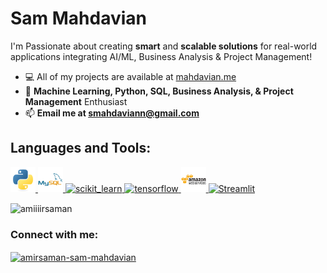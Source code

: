 # **Sam Mahdavian**

I'm Passionate about creating **smart** and **scalable solutions** for real-world applications integrating AI/ML, Business Analysis & Project Management!

- 💻 All of my projects are available at [mahdavian.me](mahdavian.me)
- 🧠 **Machine Learning, Python, SQL, Business Analysis, & Project Management** Enthusiast 
- 📫 **Email me at smahdaviann@gmail.com**

## Languages and Tools:
<p align="left"> 
  
  <a href="https://www.python.org" target="_blank" rel="noreferrer"> <img src="https://raw.githubusercontent.com/devicons/devicon/master/icons/python/python-original.svg" alt="python" width="40" height="40"/> </a> <a href="https://www.mysql.com/" target="_blank" rel="noreferrer"> <img src="https://raw.githubusercontent.com/devicons/devicon/master/icons/mysql/mysql-original-wordmark.svg" alt="mysql" width="40" height="40"/> </a> <a href="https://scikit-learn.org/" target="_blank" rel="noreferrer"> <img src="https://upload.wikimedia.org/wikipedia/commons/0/05/Scikit_learn_logo_small.svg" alt="scikit_learn" width="40" height="40"/> </a> <a href="https://www.tensorflow.org" target="_blank" rel="noreferrer"> <img src="https://www.vectorlogo.zone/logos/tensorflow/tensorflow-icon.svg" alt="tensorflow" width="40" height="40"/> </a> <a href="https://aws.amazon.com" target="_blank" rel="noreferrer"> <img src="https://raw.githubusercontent.com/devicons/devicon/master/icons/amazonwebservices/amazonwebservices-original-wordmark.svg" alt="aws" width="40" height="40"/> </a> <a href="https://streamlit.io" target="_blank" rel="noreferrer"> <img src="https://raw.githubusercontent.com/rlew631/rlew631/b09a7af3f30f8b5a5428dbeb07b9021622018685/red_streamlit.svg" alt="Streamlit" width="40" height="40"/> </a> </p> <p><img align="center" src="https://github-readme-stats.vercel.app/api/top-langs?username=amiiiirsaman&show_icons=true&locale=en&layout=compact" alt="amiiiirsaman" /></p>

<h3 align="left">Connect with me:</h3>
<p align="left">
<a href="https://linkedin.com/in/amirsaman-sam-mahdavian" target="blank"><img align="center" src="https://raw.githubusercontent.com/rahuldkjain/github-profile-readme-generator/master/src/images/icons/Social/linked-in-alt.svg" alt="amirsaman-sam-mahdavian" height="30" width="40" /></a>
</p>
